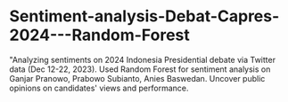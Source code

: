 # Sentiment-analysis-Debat-Capres-2024---Random-Forest
"Analyzing sentiments on 2024 Indonesia Presidential debate via Twitter data (Dec 12-22, 2023). Used Random Forest for sentiment analysis on Ganjar Pranowo, Prabowo Subianto, Anies Baswedan. Uncover public opinions on candidates' views and performance. 
